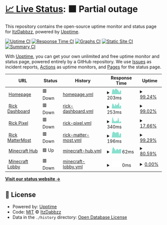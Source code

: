 # [📈 Live Status](https://uptime.itzdabbzz.me): <!--live status--> **🟧 Partial outage**

This repository contains the open-source uptime monitor and status page for [ItzDabbzz](ItzDabbzz.me), powered by [Upptime](https://github.com/upptime/upptime).

[![Uptime CI](https://github.com/ItzDabbzz/Uptime/workflows/Uptime%20CI/badge.svg)](https://github.com/ItzDabbzz/Uptime/actions?query=workflow%3A%22Uptime+CI%22)
[![Response Time CI](https://github.com/ItzDabbzz/Uptime/workflows/Response%20Time%20CI/badge.svg)](https://github.com/ItzDabbzz/Uptime/actions?query=workflow%3A%22Response+Time+CI%22)
[![Graphs CI](https://github.com/ItzDabbzz/Uptime/workflows/Graphs%20CI/badge.svg)](https://github.com/ItzDabbzz/Uptime/actions?query=workflow%3A%22Graphs+CI%22)
[![Static Site CI](https://github.com/ItzDabbzz/Uptime/workflows/Static%20Site%20CI/badge.svg)](https://github.com/ItzDabbzz/Uptime/actions?query=workflow%3A%22Static+Site+CI%22)
[![Summary CI](https://github.com/ItzDabbzz/Uptime/workflows/Summary%20CI/badge.svg)](https://github.com/ItzDabbzz/Uptime/actions?query=workflow%3A%22Summary+CI%22)

With [Upptime](https://upptime.js.org), you can get your own unlimited and free uptime monitor and status page, powered entirely by a GitHub repository. We use [Issues](https://github.com/ItzDabbzz/Uptime/issues) as incident reports, [Actions](https://github.com/ItzDabbzz/Uptime/actions) as uptime monitors, and [Pages](https://uptime.itzdabbzz.me) for the status page.

<!--start: status pages-->
<!-- This summary is generated by Upptime (https://github.com/upptime/upptime) -->
<!-- Do not edit this manually, your changes will be overwritten -->
<!-- prettier-ignore -->
| URL | Status | History | Response Time | Uptime |
| --- | ------ | ------- | ------------- | ------ |
| <img alt="" src="https://favicons.githubusercontent.com/itzdabbzz.me" height="13"> [Homepage](https://itzdabbzz.me/) | 🟥 Down | [homepage.yml](https://github.com/ItzDabbzz/Uptime/commits/HEAD/history/homepage.yml) | <details><summary><img alt="Response time graph" src="./graphs/homepage/response-time-week.png" height="20"> 203ms</summary><br><a href="https://uptime.itzdabbzz.me/history/homepage"><img alt="Response time 1930" src="https://img.shields.io/endpoint?url=https%3A%2F%2Fraw.githubusercontent.com%2FItzDabbzz%2FUptime%2FHEAD%2Fapi%2Fhomepage%2Fresponse-time.json"></a><br><a href="https://uptime.itzdabbzz.me/history/homepage"><img alt="24-hour response time 142" src="https://img.shields.io/endpoint?url=https%3A%2F%2Fraw.githubusercontent.com%2FItzDabbzz%2FUptime%2FHEAD%2Fapi%2Fhomepage%2Fresponse-time-day.json"></a><br><a href="https://uptime.itzdabbzz.me/history/homepage"><img alt="7-day response time 203" src="https://img.shields.io/endpoint?url=https%3A%2F%2Fraw.githubusercontent.com%2FItzDabbzz%2FUptime%2FHEAD%2Fapi%2Fhomepage%2Fresponse-time-week.json"></a><br><a href="https://uptime.itzdabbzz.me/history/homepage"><img alt="30-day response time 1930" src="https://img.shields.io/endpoint?url=https%3A%2F%2Fraw.githubusercontent.com%2FItzDabbzz%2FUptime%2FHEAD%2Fapi%2Fhomepage%2Fresponse-time-month.json"></a><br><a href="https://uptime.itzdabbzz.me/history/homepage"><img alt="1-year response time 1930" src="https://img.shields.io/endpoint?url=https%3A%2F%2Fraw.githubusercontent.com%2FItzDabbzz%2FUptime%2FHEAD%2Fapi%2Fhomepage%2Fresponse-time-year.json"></a></details> | <details><summary><a href="https://uptime.itzdabbzz.me/history/homepage">99.24%</a></summary><a href="https://uptime.itzdabbzz.me/history/homepage"><img alt="All-time uptime 98.50%" src="https://img.shields.io/endpoint?url=https%3A%2F%2Fraw.githubusercontent.com%2FItzDabbzz%2FUptime%2FHEAD%2Fapi%2Fhomepage%2Fuptime.json"></a><br><a href="https://uptime.itzdabbzz.me/history/homepage"><img alt="24-hour uptime 99.99%" src="https://img.shields.io/endpoint?url=https%3A%2F%2Fraw.githubusercontent.com%2FItzDabbzz%2FUptime%2FHEAD%2Fapi%2Fhomepage%2Fuptime-day.json"></a><br><a href="https://uptime.itzdabbzz.me/history/homepage"><img alt="7-day uptime 99.24%" src="https://img.shields.io/endpoint?url=https%3A%2F%2Fraw.githubusercontent.com%2FItzDabbzz%2FUptime%2FHEAD%2Fapi%2Fhomepage%2Fuptime-week.json"></a><br><a href="https://uptime.itzdabbzz.me/history/homepage"><img alt="30-day uptime 98.50%" src="https://img.shields.io/endpoint?url=https%3A%2F%2Fraw.githubusercontent.com%2FItzDabbzz%2FUptime%2FHEAD%2Fapi%2Fhomepage%2Fuptime-month.json"></a><br><a href="https://uptime.itzdabbzz.me/history/homepage"><img alt="1-year uptime 98.50%" src="https://img.shields.io/endpoint?url=https%3A%2F%2Fraw.githubusercontent.com%2FItzDabbzz%2FUptime%2FHEAD%2Fapi%2Fhomepage%2Fuptime-year.json"></a></details>
| <img alt="" src="https://favicons.githubusercontent.com/dashboard.itzdabbzz.me" height="13"> [Rick Dashboard](https://dashboard.itzdabbzz.me/) | 🟥 Down | [rick-dashboard.yml](https://github.com/ItzDabbzz/Uptime/commits/HEAD/history/rick-dashboard.yml) | <details><summary><img alt="Response time graph" src="./graphs/rick-dashboard/response-time-week.png" height="20"> 253ms</summary><br><a href="https://uptime.itzdabbzz.me/history/rick-dashboard"><img alt="Response time 1869" src="https://img.shields.io/endpoint?url=https%3A%2F%2Fraw.githubusercontent.com%2FItzDabbzz%2FUptime%2FHEAD%2Fapi%2Frick-dashboard%2Fresponse-time.json"></a><br><a href="https://uptime.itzdabbzz.me/history/rick-dashboard"><img alt="24-hour response time 161" src="https://img.shields.io/endpoint?url=https%3A%2F%2Fraw.githubusercontent.com%2FItzDabbzz%2FUptime%2FHEAD%2Fapi%2Frick-dashboard%2Fresponse-time-day.json"></a><br><a href="https://uptime.itzdabbzz.me/history/rick-dashboard"><img alt="7-day response time 253" src="https://img.shields.io/endpoint?url=https%3A%2F%2Fraw.githubusercontent.com%2FItzDabbzz%2FUptime%2FHEAD%2Fapi%2Frick-dashboard%2Fresponse-time-week.json"></a><br><a href="https://uptime.itzdabbzz.me/history/rick-dashboard"><img alt="30-day response time 1869" src="https://img.shields.io/endpoint?url=https%3A%2F%2Fraw.githubusercontent.com%2FItzDabbzz%2FUptime%2FHEAD%2Fapi%2Frick-dashboard%2Fresponse-time-month.json"></a><br><a href="https://uptime.itzdabbzz.me/history/rick-dashboard"><img alt="1-year response time 1869" src="https://img.shields.io/endpoint?url=https%3A%2F%2Fraw.githubusercontent.com%2FItzDabbzz%2FUptime%2FHEAD%2Fapi%2Frick-dashboard%2Fresponse-time-year.json"></a></details> | <details><summary><a href="https://uptime.itzdabbzz.me/history/rick-dashboard">99.02%</a></summary><a href="https://uptime.itzdabbzz.me/history/rick-dashboard"><img alt="All-time uptime 96.97%" src="https://img.shields.io/endpoint?url=https%3A%2F%2Fraw.githubusercontent.com%2FItzDabbzz%2FUptime%2FHEAD%2Fapi%2Frick-dashboard%2Fuptime.json"></a><br><a href="https://uptime.itzdabbzz.me/history/rick-dashboard"><img alt="24-hour uptime 99.99%" src="https://img.shields.io/endpoint?url=https%3A%2F%2Fraw.githubusercontent.com%2FItzDabbzz%2FUptime%2FHEAD%2Fapi%2Frick-dashboard%2Fuptime-day.json"></a><br><a href="https://uptime.itzdabbzz.me/history/rick-dashboard"><img alt="7-day uptime 99.02%" src="https://img.shields.io/endpoint?url=https%3A%2F%2Fraw.githubusercontent.com%2FItzDabbzz%2FUptime%2FHEAD%2Fapi%2Frick-dashboard%2Fuptime-week.json"></a><br><a href="https://uptime.itzdabbzz.me/history/rick-dashboard"><img alt="30-day uptime 96.97%" src="https://img.shields.io/endpoint?url=https%3A%2F%2Fraw.githubusercontent.com%2FItzDabbzz%2FUptime%2FHEAD%2Fapi%2Frick-dashboard%2Fuptime-month.json"></a><br><a href="https://uptime.itzdabbzz.me/history/rick-dashboard"><img alt="1-year uptime 96.97%" src="https://img.shields.io/endpoint?url=https%3A%2F%2Fraw.githubusercontent.com%2FItzDabbzz%2FUptime%2FHEAD%2Fapi%2Frick-dashboard%2Fuptime-year.json"></a></details>
| <img alt="" src="https://favicons.githubusercontent.com/place.itzdabbzz.me" height="13"> [Rick Pixel](https://place.itzdabbzz.me/) | 🟥 Down | [rick-pixel.yml](https://github.com/ItzDabbzz/Uptime/commits/HEAD/history/rick-pixel.yml) | <details><summary><img alt="Response time graph" src="./graphs/rick-pixel/response-time-week.png" height="20"> 340ms</summary><br><a href="https://uptime.itzdabbzz.me/history/rick-pixel"><img alt="Response time 2595" src="https://img.shields.io/endpoint?url=https%3A%2F%2Fraw.githubusercontent.com%2FItzDabbzz%2FUptime%2FHEAD%2Fapi%2Frick-pixel%2Fresponse-time.json"></a><br><a href="https://uptime.itzdabbzz.me/history/rick-pixel"><img alt="24-hour response time 163" src="https://img.shields.io/endpoint?url=https%3A%2F%2Fraw.githubusercontent.com%2FItzDabbzz%2FUptime%2FHEAD%2Fapi%2Frick-pixel%2Fresponse-time-day.json"></a><br><a href="https://uptime.itzdabbzz.me/history/rick-pixel"><img alt="7-day response time 340" src="https://img.shields.io/endpoint?url=https%3A%2F%2Fraw.githubusercontent.com%2FItzDabbzz%2FUptime%2FHEAD%2Fapi%2Frick-pixel%2Fresponse-time-week.json"></a><br><a href="https://uptime.itzdabbzz.me/history/rick-pixel"><img alt="30-day response time 2595" src="https://img.shields.io/endpoint?url=https%3A%2F%2Fraw.githubusercontent.com%2FItzDabbzz%2FUptime%2FHEAD%2Fapi%2Frick-pixel%2Fresponse-time-month.json"></a><br><a href="https://uptime.itzdabbzz.me/history/rick-pixel"><img alt="1-year response time 2595" src="https://img.shields.io/endpoint?url=https%3A%2F%2Fraw.githubusercontent.com%2FItzDabbzz%2FUptime%2FHEAD%2Fapi%2Frick-pixel%2Fresponse-time-year.json"></a></details> | <details><summary><a href="https://uptime.itzdabbzz.me/history/rick-pixel">17.66%</a></summary><a href="https://uptime.itzdabbzz.me/history/rick-pixel"><img alt="All-time uptime 58.46%" src="https://img.shields.io/endpoint?url=https%3A%2F%2Fraw.githubusercontent.com%2FItzDabbzz%2FUptime%2FHEAD%2Fapi%2Frick-pixel%2Fuptime.json"></a><br><a href="https://uptime.itzdabbzz.me/history/rick-pixel"><img alt="24-hour uptime 99.99%" src="https://img.shields.io/endpoint?url=https%3A%2F%2Fraw.githubusercontent.com%2FItzDabbzz%2FUptime%2FHEAD%2Fapi%2Frick-pixel%2Fuptime-day.json"></a><br><a href="https://uptime.itzdabbzz.me/history/rick-pixel"><img alt="7-day uptime 17.66%" src="https://img.shields.io/endpoint?url=https%3A%2F%2Fraw.githubusercontent.com%2FItzDabbzz%2FUptime%2FHEAD%2Fapi%2Frick-pixel%2Fuptime-week.json"></a><br><a href="https://uptime.itzdabbzz.me/history/rick-pixel"><img alt="30-day uptime 58.46%" src="https://img.shields.io/endpoint?url=https%3A%2F%2Fraw.githubusercontent.com%2FItzDabbzz%2FUptime%2FHEAD%2Fapi%2Frick-pixel%2Fuptime-month.json"></a><br><a href="https://uptime.itzdabbzz.me/history/rick-pixel"><img alt="1-year uptime 58.46%" src="https://img.shields.io/endpoint?url=https%3A%2F%2Fraw.githubusercontent.com%2FItzDabbzz%2FUptime%2FHEAD%2Fapi%2Frick-pixel%2Fuptime-year.json"></a></details>
| <img alt="" src="https://favicons.githubusercontent.com/mm.itzdabbzz.me" height="13"> [Rick MatterMost](https://mm.itzdabbzz.me/) | 🟥 Down | [rick-matter-most.yml](https://github.com/ItzDabbzz/Uptime/commits/HEAD/history/rick-matter-most.yml) | <details><summary><img alt="Response time graph" src="./graphs/rick-matter-most/response-time-week.png" height="20"> 196ms</summary><br><a href="https://uptime.itzdabbzz.me/history/rick-matter-most"><img alt="Response time 1427" src="https://img.shields.io/endpoint?url=https%3A%2F%2Fraw.githubusercontent.com%2FItzDabbzz%2FUptime%2FHEAD%2Fapi%2Frick-matter-most%2Fresponse-time.json"></a><br><a href="https://uptime.itzdabbzz.me/history/rick-matter-most"><img alt="24-hour response time 135" src="https://img.shields.io/endpoint?url=https%3A%2F%2Fraw.githubusercontent.com%2FItzDabbzz%2FUptime%2FHEAD%2Fapi%2Frick-matter-most%2Fresponse-time-day.json"></a><br><a href="https://uptime.itzdabbzz.me/history/rick-matter-most"><img alt="7-day response time 196" src="https://img.shields.io/endpoint?url=https%3A%2F%2Fraw.githubusercontent.com%2FItzDabbzz%2FUptime%2FHEAD%2Fapi%2Frick-matter-most%2Fresponse-time-week.json"></a><br><a href="https://uptime.itzdabbzz.me/history/rick-matter-most"><img alt="30-day response time 1427" src="https://img.shields.io/endpoint?url=https%3A%2F%2Fraw.githubusercontent.com%2FItzDabbzz%2FUptime%2FHEAD%2Fapi%2Frick-matter-most%2Fresponse-time-month.json"></a><br><a href="https://uptime.itzdabbzz.me/history/rick-matter-most"><img alt="1-year response time 1427" src="https://img.shields.io/endpoint?url=https%3A%2F%2Fraw.githubusercontent.com%2FItzDabbzz%2FUptime%2FHEAD%2Fapi%2Frick-matter-most%2Fresponse-time-year.json"></a></details> | <details><summary><a href="https://uptime.itzdabbzz.me/history/rick-matter-most">99.29%</a></summary><a href="https://uptime.itzdabbzz.me/history/rick-matter-most"><img alt="All-time uptime 98.85%" src="https://img.shields.io/endpoint?url=https%3A%2F%2Fraw.githubusercontent.com%2FItzDabbzz%2FUptime%2FHEAD%2Fapi%2Frick-matter-most%2Fuptime.json"></a><br><a href="https://uptime.itzdabbzz.me/history/rick-matter-most"><img alt="24-hour uptime 99.99%" src="https://img.shields.io/endpoint?url=https%3A%2F%2Fraw.githubusercontent.com%2FItzDabbzz%2FUptime%2FHEAD%2Fapi%2Frick-matter-most%2Fuptime-day.json"></a><br><a href="https://uptime.itzdabbzz.me/history/rick-matter-most"><img alt="7-day uptime 99.29%" src="https://img.shields.io/endpoint?url=https%3A%2F%2Fraw.githubusercontent.com%2FItzDabbzz%2FUptime%2FHEAD%2Fapi%2Frick-matter-most%2Fuptime-week.json"></a><br><a href="https://uptime.itzdabbzz.me/history/rick-matter-most"><img alt="30-day uptime 98.85%" src="https://img.shields.io/endpoint?url=https%3A%2F%2Fraw.githubusercontent.com%2FItzDabbzz%2FUptime%2FHEAD%2Fapi%2Frick-matter-most%2Fuptime-month.json"></a><br><a href="https://uptime.itzdabbzz.me/history/rick-matter-most"><img alt="1-year uptime 98.85%" src="https://img.shields.io/endpoint?url=https%3A%2F%2Fraw.githubusercontent.com%2FItzDabbzz%2FUptime%2FHEAD%2Fapi%2Frick-matter-most%2Fuptime-year.json"></a></details>
| <img alt="" src="https://favicons.githubusercontent.com/null" height="13"> [Minecraft Hub](68.201.220.219) | 🟩 Up | [minecraft-hub.yml](https://github.com/ItzDabbzz/Uptime/commits/HEAD/history/minecraft-hub.yml) | <details><summary><img alt="Response time graph" src="./graphs/minecraft-hub/response-time-week.png" height="20"> 62ms</summary><br><a href="https://uptime.itzdabbzz.me/history/minecraft-hub"><img alt="Response time 212" src="https://img.shields.io/endpoint?url=https%3A%2F%2Fraw.githubusercontent.com%2FItzDabbzz%2FUptime%2FHEAD%2Fapi%2Fminecraft-hub%2Fresponse-time.json"></a><br><a href="https://uptime.itzdabbzz.me/history/minecraft-hub"><img alt="24-hour response time 62" src="https://img.shields.io/endpoint?url=https%3A%2F%2Fraw.githubusercontent.com%2FItzDabbzz%2FUptime%2FHEAD%2Fapi%2Fminecraft-hub%2Fresponse-time-day.json"></a><br><a href="https://uptime.itzdabbzz.me/history/minecraft-hub"><img alt="7-day response time 62" src="https://img.shields.io/endpoint?url=https%3A%2F%2Fraw.githubusercontent.com%2FItzDabbzz%2FUptime%2FHEAD%2Fapi%2Fminecraft-hub%2Fresponse-time-week.json"></a><br><a href="https://uptime.itzdabbzz.me/history/minecraft-hub"><img alt="30-day response time 212" src="https://img.shields.io/endpoint?url=https%3A%2F%2Fraw.githubusercontent.com%2FItzDabbzz%2FUptime%2FHEAD%2Fapi%2Fminecraft-hub%2Fresponse-time-month.json"></a><br><a href="https://uptime.itzdabbzz.me/history/minecraft-hub"><img alt="1-year response time 212" src="https://img.shields.io/endpoint?url=https%3A%2F%2Fraw.githubusercontent.com%2FItzDabbzz%2FUptime%2FHEAD%2Fapi%2Fminecraft-hub%2Fresponse-time-year.json"></a></details> | <details><summary><a href="https://uptime.itzdabbzz.me/history/minecraft-hub">80.59%</a></summary><a href="https://uptime.itzdabbzz.me/history/minecraft-hub"><img alt="All-time uptime 86.68%" src="https://img.shields.io/endpoint?url=https%3A%2F%2Fraw.githubusercontent.com%2FItzDabbzz%2FUptime%2FHEAD%2Fapi%2Fminecraft-hub%2Fuptime.json"></a><br><a href="https://uptime.itzdabbzz.me/history/minecraft-hub"><img alt="24-hour uptime 24.88%" src="https://img.shields.io/endpoint?url=https%3A%2F%2Fraw.githubusercontent.com%2FItzDabbzz%2FUptime%2FHEAD%2Fapi%2Fminecraft-hub%2Fuptime-day.json"></a><br><a href="https://uptime.itzdabbzz.me/history/minecraft-hub"><img alt="7-day uptime 80.59%" src="https://img.shields.io/endpoint?url=https%3A%2F%2Fraw.githubusercontent.com%2FItzDabbzz%2FUptime%2FHEAD%2Fapi%2Fminecraft-hub%2Fuptime-week.json"></a><br><a href="https://uptime.itzdabbzz.me/history/minecraft-hub"><img alt="30-day uptime 86.68%" src="https://img.shields.io/endpoint?url=https%3A%2F%2Fraw.githubusercontent.com%2FItzDabbzz%2FUptime%2FHEAD%2Fapi%2Fminecraft-hub%2Fuptime-month.json"></a><br><a href="https://uptime.itzdabbzz.me/history/minecraft-hub"><img alt="1-year uptime 86.68%" src="https://img.shields.io/endpoint?url=https%3A%2F%2Fraw.githubusercontent.com%2FItzDabbzz%2FUptime%2FHEAD%2Fapi%2Fminecraft-hub%2Fuptime-year.json"></a></details>
| <img alt="" src="https://favicons.githubusercontent.com/null" height="13"> [Minecraft Lobby](68.201.220.219) | 🟥 Down | [minecraft-lobby.yml](https://github.com/ItzDabbzz/Uptime/commits/HEAD/history/minecraft-lobby.yml) | <details><summary><img alt="Response time graph" src="./graphs/minecraft-lobby/response-time-week.png" height="20"> 0ms</summary><br><a href="https://uptime.itzdabbzz.me/history/minecraft-lobby"><img alt="Response time 57" src="https://img.shields.io/endpoint?url=https%3A%2F%2Fraw.githubusercontent.com%2FItzDabbzz%2FUptime%2FHEAD%2Fapi%2Fminecraft-lobby%2Fresponse-time.json"></a><br><a href="https://uptime.itzdabbzz.me/history/minecraft-lobby"><img alt="24-hour response time 0" src="https://img.shields.io/endpoint?url=https%3A%2F%2Fraw.githubusercontent.com%2FItzDabbzz%2FUptime%2FHEAD%2Fapi%2Fminecraft-lobby%2Fresponse-time-day.json"></a><br><a href="https://uptime.itzdabbzz.me/history/minecraft-lobby"><img alt="7-day response time 0" src="https://img.shields.io/endpoint?url=https%3A%2F%2Fraw.githubusercontent.com%2FItzDabbzz%2FUptime%2FHEAD%2Fapi%2Fminecraft-lobby%2Fresponse-time-week.json"></a><br><a href="https://uptime.itzdabbzz.me/history/minecraft-lobby"><img alt="30-day response time 57" src="https://img.shields.io/endpoint?url=https%3A%2F%2Fraw.githubusercontent.com%2FItzDabbzz%2FUptime%2FHEAD%2Fapi%2Fminecraft-lobby%2Fresponse-time-month.json"></a><br><a href="https://uptime.itzdabbzz.me/history/minecraft-lobby"><img alt="1-year response time 57" src="https://img.shields.io/endpoint?url=https%3A%2F%2Fraw.githubusercontent.com%2FItzDabbzz%2FUptime%2FHEAD%2Fapi%2Fminecraft-lobby%2Fresponse-time-year.json"></a></details> | <details><summary><a href="https://uptime.itzdabbzz.me/history/minecraft-lobby">0.00%</a></summary><a href="https://uptime.itzdabbzz.me/history/minecraft-lobby"><img alt="All-time uptime 55.80%" src="https://img.shields.io/endpoint?url=https%3A%2F%2Fraw.githubusercontent.com%2FItzDabbzz%2FUptime%2FHEAD%2Fapi%2Fminecraft-lobby%2Fuptime.json"></a><br><a href="https://uptime.itzdabbzz.me/history/minecraft-lobby"><img alt="24-hour uptime 0.00%" src="https://img.shields.io/endpoint?url=https%3A%2F%2Fraw.githubusercontent.com%2FItzDabbzz%2FUptime%2FHEAD%2Fapi%2Fminecraft-lobby%2Fuptime-day.json"></a><br><a href="https://uptime.itzdabbzz.me/history/minecraft-lobby"><img alt="7-day uptime 0.00%" src="https://img.shields.io/endpoint?url=https%3A%2F%2Fraw.githubusercontent.com%2FItzDabbzz%2FUptime%2FHEAD%2Fapi%2Fminecraft-lobby%2Fuptime-week.json"></a><br><a href="https://uptime.itzdabbzz.me/history/minecraft-lobby"><img alt="30-day uptime 55.80%" src="https://img.shields.io/endpoint?url=https%3A%2F%2Fraw.githubusercontent.com%2FItzDabbzz%2FUptime%2FHEAD%2Fapi%2Fminecraft-lobby%2Fuptime-month.json"></a><br><a href="https://uptime.itzdabbzz.me/history/minecraft-lobby"><img alt="1-year uptime 55.80%" src="https://img.shields.io/endpoint?url=https%3A%2F%2Fraw.githubusercontent.com%2FItzDabbzz%2FUptime%2FHEAD%2Fapi%2Fminecraft-lobby%2Fuptime-year.json"></a></details>

<!--end: status pages-->

[**Visit our status website →**](https://uptime.itzdabbzz.me)

## 📄 License

- Powered by: [Upptime](https://github.com/upptime/upptime)
- Code: [MIT](./LICENSE) © [ItzDabbzz](ItzDabbzz.me)
- Data in the `./history` directory: [Open Database License](https://opendatacommons.org/licenses/odbl/1-0/)
